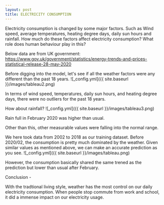```yaml
---
layout: post
title: ELECTRICITY CONSUMPTION 
---
```

Electricity consumption is changed by some major factors. Such as Wind speed, average temperatures, heating degree days, daily sun hours and rainfall.
How much do these factors affect electricity consumption? What role does human behaviour play in this?

Below data are from UK government: https://www.gov.uk/government/statistics/energy-trends-and-prices-statistical-release-28-may-2020

Before digging into the model, let's see if all the weather factors were any different than the past 18 years.
![_config.yml]({{ site.baseurl }}/images/tableau2.png)

In terms of wind speed, temperatures, daily sun hours, and heating degree days, there were no outliers for the past 18 years.

How about rainfall?
![_config.yml]({{ site.baseurl }}/images/tableau3.png)

Rain full in February 2020 was higher than usual.

Other than this, other measurable values were falling into the normal range.

We here took data from 2002 to 2018 as our training dataset. 
Before 2020/02, the consumption is pretty much dominated by the weather. Given similar values as mentioned above, we can make an accurate prediction as you see. 
![_config.yml]({{ site.baseurl }}/images/tableau.png)

However, the consumption basically shared the same trened as the prediction but lower than usual after February.

Conclusion - 

With the tradtional living style, weather has the most control on our daily electricity consumption. When people stop commute from work and school, it did a immense impact on our electricity usage.
